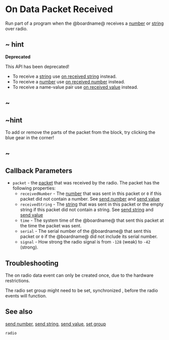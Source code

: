 # On Data Packet Received

Run part of a program when the @boardname@ receives a
[number](/types/number) or [string](/types/string) over radio.

## ~ hint

**Deprecated**

This API has been deprecated!

* To receive a [string](/types/string) use [on received string](/reference/radio/on-received-string) instead.
* To receive a [number](/types/number) use [on received number](/reference/radio/on-received-number) instead.
* To receive a name-value pair use [on received value](/reference/radio/on-received-value) instead.

## ~

## ~hint

To add or remove the parts of the packet from the block, try clicking the blue gear in the corner!

## ~

## Callback Parameters

* ``packet`` - the [packet](/reference/radio/packet) that was received by the radio. The packet has the following properties:
  * `receivedNumber` - The [number](/types/number) that was sent in this packet or `0` if this packet did not contain a number. See [send number](/reference/radio/send-number) and [send value](/reference/radio/send-value)
  * `receivedString` - The [string](/types/string) that was sent in this packet or the empty string if this packet did not contain a string. See [send string](/reference/radio/send-string) and [send value](/reference/radio/send-value)
  * `time` - The system time of the @boardname@ that sent this packet at the time the packet was sent.
  * `serial` - The serial number of the @boardname@ that sent this packet or `0` if the @boardname@ did not include its serial number.
  * `signal` - How strong the radio signal is from `-128` (weak) to `-42` (strong).

## Troubleshooting

The on radio data event can only be created once, due to the hardware restrictions.

The radio set group might need to be set, synchronized , before the radio events will function.

## See also

[send number](/reference/radio/send-number),
[send string](/reference/radio/send-string),
[send value](/reference/radio/send-value),
[set group](/reference/radio/set-group)

```package
radio
```
